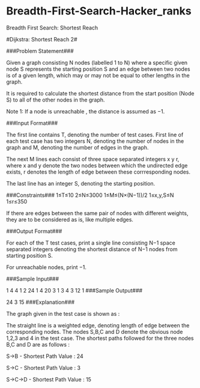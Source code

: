 # Breadth-First-Search-Hacker_ranks
Breadth First Search: Shortest Reach

#Dijkstra: Shortest Reach 2#

###Problem Statement###

Given a graph consisting N nodes (labelled 1 to N) where a specific given node S represents the starting position S and an edge between two nodes is of a given length, which may or may not be equal to other lengths in the graph.

It is required to calculate the shortest distance from the start position (Node S) to all of the other nodes in the graph.

Note 1: If a node is unreachable , the distance is assumed as −1.

###Input Format###

The first line contains T, denoting the number of test cases. First line of each test case has two integers N, denoting the number of nodes in the graph and M, denoting the number of edges in the graph.

The next M lines each consist of three space separated integers x y r, where x and y denote the two nodes between which the undirected edge exists, r denotes the length of edge between these corrresponding nodes.

The last line has an integer S, denoting the starting position.

###Constraints### 1≤T≤10
2≤N≤3000
1≤M≤(N×(N−1))/2
1≤x,y,S≤N
1≤r≤350

If there are edges between the same pair of nodes with different weights, they are to be considered as is, like multiple edges.

###Output Format###

For each of the T test cases, print a single line consisting N−1 space separated integers denoting the shortest distance of N−1 nodes from starting position S.

For unreachable nodes, print −1.

###Sample Input###

1
4 4
1 2 24
1 4 20
3 1 3
4 3 12
1
###Sample Output###

24 3 15
###Explanation###

The graph given in the test case is shown as :


The straight line is a weighted edge, denoting length of edge between the corresponding nodes.
The nodes S,B,C and D denote the obvious node 1,2,3 and 4 in the test case.
The shortest paths followed for the three nodes B,C and D are as follows :

S->B - Shortest Path Value : 24

S->C - Shortest Path Value : 3

S->C->D - Shortest Path Value : 15
